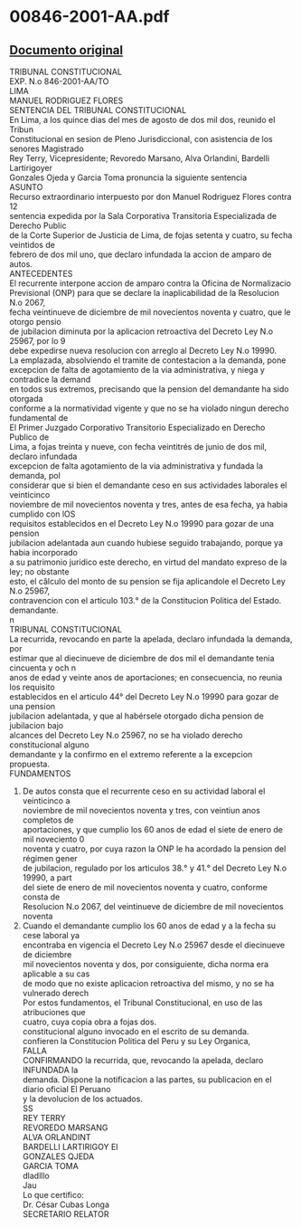 
00846-2001-AA.pdf
=================
  
[Documento original](https://tc.gob.pe/jurisprudencia/2003/00846-2001-AA.pdf)  
---  
TRIBUNAL CONSTITUCIONAL  
EXP. N.o 846-2001-AA/TO  
LIMA  
MANUEL RODRIGUEZ FLORES  
SENTENCIA DEL TRIBUNAL CONSTITUCIONAL  
En Lima, a los quince dias del mes de agosto de dos mil dos, reunido el Tribun  
Constitucional en sesion de Pleno Jurisdiccional, con asistencia de los senores Magistrado  
Rey Terry, Vicepresidente; Revoredo Marsano, Alva Orlandini, Bardelli Lartirigoyer  
Gonzales Ojeda y Garcia Toma pronuncia la siguiente sentencia  
ASUNTO  
Recurso extraordinario interpuesto por don Manuel Rodriguez Flores contra 12  
sentencia expedida por la Sala Corporativa Transitoria Especializada de Derecho Public  
de la Corte Superior de Justicia de Lima, de fojas setenta y cuatro, su fecha veintidos de  
febrero de dos mil uno, que declaro infundada la accion de amparo de autos.  
ANTECEDENTES  
El recurrente interpone accion de amparo contra la Oficina de Normalizacio  
Previsional (ONP) para que se declare la inaplicabilidad de la Resolucion N.o 2067,  
fecha veintinueve de diciembre de mil novecientos noventa y cuatro, que le otorgo pensio  
de jubilacion diminuta por la aplicacion retroactiva del Decreto Ley N.o 25967, por lo 9  
debe expedirse nueva resolucion con arreglo al Decreto Ley N.o 19990.  
La emplazada, absolviendo el tramite de contestacion a la demanda, pone  
excepcion de falta de agotamiento de la via administrativa, y niega y contradice la demand  
en todos sus extremos, precisando que la pension del demandante ha sido otorgada  
conforme a la normatividad vigente y que no se ha violado ningun derecho fundamental de  
El Primer Juzgado Corporativo Transitorio Especializado en Derecho Publico de  
Lima, a fojas treinta y nueve, con fecha veintitrés de junio de dos mil, declaro infundada  
excepcion de falta agotamiento de la via administrativa y fundada la demanda, pol  
considerar que si bien el demandante ceso en sus actividades laborales el veinticinco  
noviembre de mil novecientos noventa y tres, antes de esa fecha, ya habia cumplido con lOS  
requisitos establecidos en el Decreto Ley N.o 19990 para gozar de una pension  
jubilacion adelantada aun cuando hubiese seguido trabajando, porque ya habia incorporado  
a su patrimonio juridico este derecho, en virtud del mandato expreso de la ley; no obstante  
esto, el câlculo del monto de su pension se fija aplicandole el Decreto Ley N.o 25967,  
contravencion con el articulo 103.° de la Constitucion Politica del Estado.  
demandante.  
n  
TRIBUNAL CONSTITUCIONAL  
La recurrida, revocando en parte la apelada, declaro infundada la demanda, por  
estimar que al diecinueve de diciembre de dos mil el demandante tenia cincuenta y och n  
anos de edad y veinte anos de aportaciones; en consecuencia, no reunia los requisito  
establecidos en el articulo 44° del Decreto Ley N.o 19990 para gozar de una pension  
jubilacion adelantada, y que al habérsele otorgado dicha pension de jubilacion bajo  
alcances del Decreto Ley N.o 25967, no se ha violado derecho constitucional alguno  
demandante y la confirmo en el extremo referente a la excepcion propuesta.  
FUNDAMENTOS  
1. De autos consta que el recurrente ceso en su actividad laboral el veinticinco a  
noviembre de mil novecientos noventa y tres, con veintiun anos completos de  
aportaciones, y que cumplio los 60 anos de edad el siete de enero de mil noveciento 0  
noventa y cuatro, por cuya razon la ONP le ha acordado la pension del régimen gener  
de jubilacion, regulado por los articulos 38.° y 41.° del Decreto Ley N.o 19990, a part  
del siete de enero de mil novecientos noventa y cuatro, conforme consta de  
Resolucion N.o 2067, del veintinueve de diciembre de mil novecientos noventa  
2. Cuando el demandante cumplio los 60 anos de edad y a la fecha su cese laboral ya  
encontraba en vigencia el Decreto Ley N.o 25967 desde el diecinueve de diciembre  
mil novecientos noventa y dos, por consiguiente, dicha norma era aplicable a su cas  
de modo que no existe aplicacion retroactiva del mismo, y no se ha vulnerado derech  
Por estos fundamentos, el Tribunal Constitucional, en uso de las atribuciones que  
cuatro, cuya copia obra a fojas dos.  
constitucional alguno invocado en el escrito de su demanda.  
confieren la Constitucion Politica del Peru y su Ley Organica,  
FALLA  
CONFIRMANDO la recurrida, que, revocando la apelada, declaro INFUNDADA la  
demanda. Dispone la notificacion a las partes, su publicacion en el diario oficial El Peruano  
y la devolucion de los actuados.  
SS  
REY TERRY  
REVOREDO MARSANG  
ALVA ORLANDINT  
BARDELLI LARTIRIGOY EI  
GONZALES QJEDA  
GARCIA TOMA  
dladlllo  
Jau  
Lo que certifico:  
Dr. César Cubas Longa  
SECRETARIO RELATOR